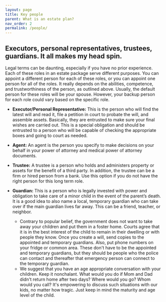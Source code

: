 ```yaml
---
layout: page
title: Key people
parent: What is an estate plan?
nav_order: 2
permalink: /people/
---
```


<h2> Executors, personal representatives, trustees, guardians. It all makes my head spin.</h2>

Legal terms can be daunting, especially if you have no prior experience. Each of these roles in an estate package serve different purposes. You can appoint a different person for each of these roles, or you can appoint one person for all of the roles. It really depends on the abilities, competence, and trustworthiness of the person, as outlined above. Usually, the default person for these roles will be your spouse. However, your backup person for each role could vary based on the specific role. 

* **Executor/Personal Representative:** This is the person who will find the latest will and read it, file a petition in court to probate the will, and assemble assets. Basically, they are entrusted to make sure your final wishes are carried out. This is a special obligation and should be entrusted to a person who will be capable of checking the appropriate boxes and going to court as needed.

* **Agent:** An agent is the person you specify to make decisions on your behalf in your power of attorney and medical power of attorney documents. 

* **Trustee:** A trustee is a person who holds and administers property or assets for the benefit of a third party. In addition, the trustee can be a firm or hired person from a bank. Use this option if you do not have the right person for this long term role. 

* **Guardian:** This is a person who is legally invested with power and obligation to take care of a minor child in the event of the parent’s death. It is a good idea to also name a local, temporary guardian who can take over if the main guardian lives far away. This can be a friend, teacher, or neighbor. 
	* Contrary to popular belief, the government does not want to take away your children and put them in a foster home. Courts agree that it is in the best interest of the child to remain in their dwelling or with people they know. Once you create a will, send copies to the appointed and temporary guardians. Also, put phone numbers on your fridge or common area. These don't have to be the appointed and temporary guardians, but they should be people who the police can contact and thereafter that emergency person can connect to the temporary guardian. 
	* We suggest that you have an age appropriate conversation with your children. Keep it nonchalant. What would you do if Mom and Dad didn't return home after two days? Where would you go? Whom would you call? It's empowering to discuss such situations with our kids, no matter how tragic. Just keep in mind the maturity and age level of the child.

